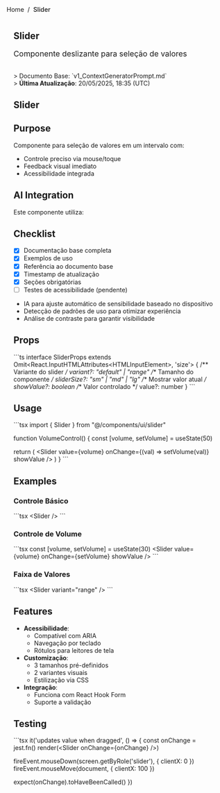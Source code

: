 <nav class="breadcrumbs">
  <a href="/index.html">Home</a>
  <span class="separator">/</span>
  <span class="current">Slider</span>
</nav>

<article class="documentation-content">
  <h1>Slider</h1>
  
  <p class="description">Componente deslizante para seleção de valores</p>

  
&gt; Documento Base: &#x60;v1_ContextGeneratorPrompt.md&#x60;  
&gt; **Última Atualização**: 20/05/2025, 18:35 (UTC)

# Slider

## Purpose
Componente para seleção de valores em um intervalo com:
- Controle preciso via mouse/toque
- Feedback visual imediato
- Acessibilidade integrada

## AI Integration
Este componente utiliza:

## Checklist
- [x] Documentação base completa
- [x] Exemplos de uso
- [x] Referência ao documento base
- [x] Timestamp de atualização
- [x] Seções obrigatórias
- [ ] Testes de acessibilidade (pendente)

- IA para ajuste automático de sensibilidade baseado no dispositivo
- Detecção de padrões de uso para otimizar experiência
- Análise de contraste para garantir visibilidade

## Props
&#x60;&#x60;&#x60;ts
interface SliderProps extends Omit&lt;React.InputHTMLAttributes&lt;HTMLInputElement&gt;, &#x27;size&#x27;&gt; {
  /** Variante do slider */
  variant?: &quot;default&quot; | &quot;range&quot;
  /** Tamanho do componente */
  sliderSize?: &quot;sm&quot; | &quot;md&quot; | &quot;lg&quot;
  /** Mostrar valor atual */
  showValue?: boolean
  /** Valor controlado */
  value?: number
}
&#x60;&#x60;&#x60;

## Usage
&#x60;&#x60;&#x60;tsx
import { Slider } from &quot;@/components/ui/slider&quot;

function VolumeControl() {
  const [volume, setVolume] = useState(50)
  
  return (
    &lt;Slider
      value={volume}
      onChange={(val) =&gt; setVolume(val)}
      showValue
    /&gt;
  )
}
&#x60;&#x60;&#x60;

## Examples

### Controle Básico
&#x60;&#x60;&#x60;tsx
&lt;Slider /&gt;
&#x60;&#x60;&#x60;

### Controle de Volume
&#x60;&#x60;&#x60;tsx
const [volume, setVolume] = useState(30)
&lt;Slider 
  value={volume}
  onChange={setVolume}
  showValue
/&gt;
&#x60;&#x60;&#x60;

### Faixa de Valores
&#x60;&#x60;&#x60;tsx
&lt;Slider variant=&quot;range&quot; /&gt;
&#x60;&#x60;&#x60;

## Features
- **Acessibilidade**:
  - Compatível com ARIA
  - Navegação por teclado
  - Rótulos para leitores de tela
- **Customização**:
  - 3 tamanhos pré-definidos
  - 2 variantes visuais
  - Estilização via CSS
- **Integração**:
  - Funciona com React Hook Form
  - Suporte a validação

## Testing
&#x60;&#x60;&#x60;tsx
it(&#x27;updates value when dragged&#x27;, () =&gt; {
  const onChange = jest.fn()
  render(&lt;Slider onChange={onChange} /&gt;)
  
  fireEvent.mouseDown(screen.getByRole(&#x27;slider&#x27;), { clientX: 0 })
  fireEvent.mouseMove(document, { clientX: 100 })
  
  expect(onChange).toHaveBeenCalled()
})

</article>

<style>
.breadcrumbs {
  display: flex;
  align-items: center;
  gap: 0.5rem;
  font-size: 0.9rem;
  color: var(--text-secondary);
  margin-bottom: 2rem;
  padding-bottom: 0.5rem;
  border-bottom: 1px solid var(--border-color);
}

.breadcrumbs a {
  color: var(--link-color);
  text-decoration: none;
  transition: color 0.2s;
}

.breadcrumbs a:hover {
  color: var(--link-hover-color);
  text-decoration: underline;
}

.separator {
  color: var(--text-tertiary);
}

.current {
  font-weight: 500;
  color: var(--text-primary);
}

.documentation-content {
  max-width: 800px;
  margin: 0 auto;
  padding: 0 1rem;
}

.description {
  font-size: 1.1rem;
  color: var(--text-secondary);
  margin-bottom: 2rem;
}
</style>
